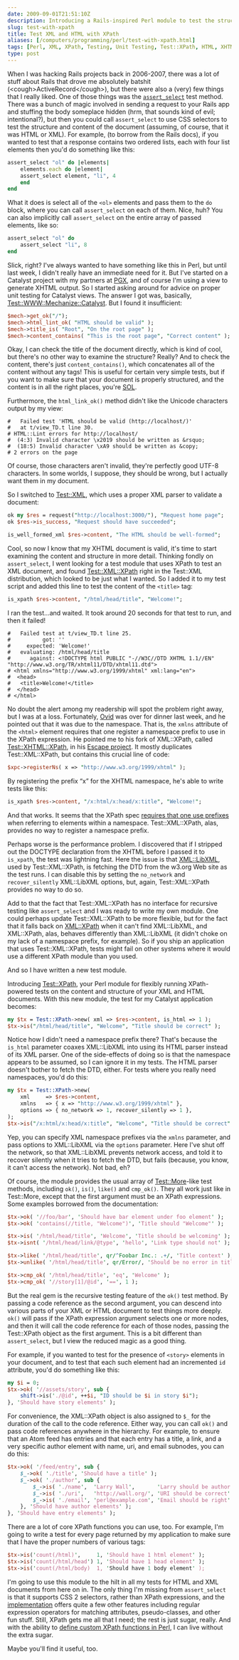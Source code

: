 ```yaml
--- 
date: 2009-09-01T21:51:10Z
description: Introducing a Rails-inspired Perl module to test the structure and content of an XML or HTML document using CSS selectors.
slug: test-with-xpath
title: Test XML and HTML with XPath
aliases: [/computers/programming/perl/test-with-xpath.html]
tags: [Perl, XML, XPath, Testing, Unit Testing, Test::XPath, HTML, XHTML]
type: post
---
```


When I was hacking Rails projects back in 2006-2007, there was a lot of stuff
about Rails that drove me absolutely batshit (\<cough\>ActiveRecord\</cough\>),
but there were also a (very) few things that I really liked. One of those things
was the [`assert_select`] test method. There was a bunch of magic involved in
sending a request to your Rails app and stuffing the body someplace hidden (hrm,
that sounds kind of evil; intentional?), but then you could call `assert_select`
to use CSS selectors to test the structure and content of the document
(assuming, of course, that it was HTML or XML). For example, (to borrow from the
Rails docs), if you wanted to test that a response contains two ordered lists,
each with four list elements then you'd do something like this:

``` ruby
assert_select "ol" do |elements|
    elements.each do |element|
    assert_select element, "li", 4
    end
end
```

What it does is select all of the `<ol>` elements and pass them to the `do`
block, where you can call `assert_select` on each of them. Nice, huh? You can
also implicitly call `assert_select` on the entire array of passed elements,
like so:

``` ruby
assert_select "ol" do
    assert_select "li", 8
end
```

Slick, right? I've always wanted to have something like this in Perl, but until
last week, I didn't really have an immediate need for it. But I've started on a
Catalyst project with my partners at [PGX], and of course I'm using a view to
generate XHTML output. So I started asking around for advice on proper unit
testing for Catalyst views. The answer I got was, basically,
[Test::WWW::Mechanize::Catalyst]. But I found it insufficient:

``` perl
$mech->get_ok("/");
$mech->html_lint_ok( "HTML should be valid" );
$mech->title_is( "Root", "On the root page" );
$mech->content_contains( "This is the root page", "Correct content" );
```

Okay, I can check the title of the document directly, which is kind of cool, but
there's no other way to examine the structure? Really? And to check the content,
there's just `content_contains()`, which concatenates all of the content without
any tags! This is useful for certain very simple tests, but if you want to make
sure that your document is properly structured, and the content is in all the
right places, you're [SOL].

Furthermore, the `html_link_ok()` method didn't like the Unicode characters
output by my view:

    #   Failed test 'HTML should be valid (http://localhost/)'
    #   at t/view_TD.t line 30.
    # HTML::Lint errors for http://localhost/
    #  (4:3) Invalid character \x2019 should be written as &rsquo;
    #  (18:5) Invalid character \xA9 should be written as &copy;
    # 2 errors on the page

Of course, those characters aren't invalid, they're perfectly good UTF-8
characters. In some worlds, I suppose, they should be wrong, but I actually want
them in my document.

So I switched to [Test::XML], which uses a proper XML parser to validate a
document:

``` perl
ok my $res = request("http://localhost:3000/"), "Request home page";
ok $res->is_success, "Request should have succeeded";

is_well_formed_xml $res->content, "The HTML should be well-formed";
```

Cool, so now I know that my XHTML document is valid, it's time to start
examining the content and structure in more detail. Thinking fondly on
`assert_select`, I went looking for a test module that uses XPath to test an XML
document, and found [Test::XML::XPath] right in the Test::XML distribution,
which looked to be just what I wanted. So I added it to my test script and added
this line to test the content of the `<title>` tag:

``` perl
is_xpath $res->content, "/html/head/title", "Welcome!";
```

I ran the test…and waited. It took around 20 seconds for that test to run, and
then it failed!

    #   Failed test at t/view_TD.t line 25.
    #          got: ''
    #     expected: 'Welcome!'
    #   evaluating: /html/head/title
    #      against: <!DOCTYPE html PUBLIC "-//W3C//DTD XHTML 1.1//EN" "http://www.w3.org/TR/xhtml11/DTD/xhtml11.dtd">
    # <html xmlns="http://www.w3.org/1999/xhtml" xml:lang="en">
    #  <head>
    #   <title>Welcome!</title>
    #  </head>
    # </html>

No doubt the alert among my readership will spot the problem right away, but I
was at a loss. Fortunately, [Ovid] was over for dinner last week, and he pointed
out that it was due to the namespace. That is, the `xmlns` attribute of the
`<html>` element requires that one register a namespace prefix to use in the
XPath expression. He pointed me to his fork of XML::XPath, called
[Test::XHTML::XPath], in his [Escape project]. It mostly duplicates
Test::XML::XPath, but contains this crucial line of code:

``` perl
$xpc->registerNs( x => "http://www.w3.org/1999/xhtml" );
```

By registering the prefix “x” for the XHTML namespace, he's able to write tests
like this:

``` perl
is_xpath $res->content, "/x:html/x:head/x:title", "Welcome!";
```

And that works. It seems that the XPath spec [requires that one use prefixes]
when referring to elements within a namespace. Test::XML::XPath, alas, provides
no way to register a namespace prefix.

Perhaps worse is the performance problem. I discovered that if I stripped out
the DOCTYPE declaration from the XHTML before I passed it to `is_xpath`, the
test was lightning fast. Here the issue is that [XML::LibXML], used by
Test::XML::XPath, is fetching the DTD from the w3.org Web site as the test runs.
I can disable this by setting the `no_network` and `recover_silently`
XML::LibXML options, but, again, Test::XML::XPath provides no way to do so.

Add to that the fact that Test::XML::XPath has no interface for recursive
testing like `assert_select` and I was ready to write my own module. One could
perhaps update Test::XML::XPath to be more flexible, but for the fact that it
falls back on [XML::XPath] when it can't find XML::LibXML, and XML::XPath, alas,
behaves differently than XML::LibXML (it didn't choke on my lack of a namespace
prefix, for example). So if you ship an application that uses Test::XML::XPath,
tests might fail on other systems where it would use a different XPath module
than you used.

And so I have written a new test module.

Introducing [Test::XPath], your Perl module for flexibly running XPath-powered
tests on the content and structure of your XML and HTML documents. With this new
module, the test for my Catalyst application becomes:

``` perl
my $tx = Test::XPath->new( xml => $res->content, is_html => 1 );
$tx->is("/html/head/title", "Welcome", "Title should be correct" );
```

Notice how I didn't need a namespace prefix there? That's because the `is_html`
parameter coaxes XML::LibXML into using its HTML parser instead of its XML
parser. One of the side-effects of doing so is that the namespace appears to be
assumed, so I can ignore it in my tests. The HTML parser doesn't bother to fetch
the DTD, either. For tests where you really need namespaces, you'd do this:

``` perl
my $tx = Test::XPath->new(
    xml     => $res->content,
    xmlns   => { x => "http://www.w3.org/1999/xhtml" },
    options => { no_network => 1, recover_silently => 1 },
);
$tx->is("/x:html/x:head/x:title", "Welcome", "Title should be correct" );
```

Yep, you can specify XML namespace prefixes via the `xmlns` parameter, and pass
options to XML::LibXML via the `options` parameter. Here I've shut off the
network, so that XML::LibXML prevents network access, and told it to recover
silently when it tries to fetch the DTD, but fails (because, you know, it can't
access the network). Not bad, eh?

Of course, the module provides the usual array of [Test::More]-like test
methods, including `ok()`, `is()`, `like()` and `cmp_ok()`. They all work just
like in Test::More, except that the first argument must be an XPath expressions.
Some examples borrowed from the documentation:

``` perl
$tx->ok( '//foo/bar', 'Should have bar element under foo element' );
$tx->ok( 'contains(//title, "Welcome")', 'Title should "Welcome"' );

$tx->is( '/html/head/title', 'Welcome', 'Title should be welcoming' );
$tx->isnt( '/html/head/link/@type', 'hello', 'Link type should not' );

$tx->like( '/html/head/title', qr/^Foobar Inc.: .+/, 'Title context' );
$tx->unlike( '/html/head/title', qr/Error/, 'Should be no error in title' );

$tx->cmp_ok( '/html/head/title', 'eq', 'Welcome' );
$tx->cmp_ok( '//story[1]/@id', '==', 1 );
```

But the real gem is the recursive testing feature of the `ok()` test method. By
passing a code reference as the second argument, you can descend into various
parts of your XML or HTML document to test things more deeply. `ok()` will pass
if the XPath expression argument selects one or more nodes, and then it will
call the code reference for each of those nodes, passing the Test::XPath object
as the first argument. This is a bit different than `assert_select`, but I view
the reduced magic as a good thing.

For example, if you wanted to test for the presence of `<story>` elements in
your document, and to test that each such element had an incremented `id`
attribute, you'd do something like this:

``` perl
my $i = 0;
$tx->ok( '//assets/story', sub {
    shift->is('./@id', ++$i, "ID should be $i in story $i");
}, 'Should have story elements' );
```

For convenience, the XML::XPath object is also assigned to `$_` for the duration
of the call to the code reference. Either way, you can call `ok()` and pass code
references anywhere in the hierarchy. For example, to ensure that an Atom feed
has entries and that each entry has a title, a link, and a very specific author
element with name, uri, and email subnodes, you can do this:

``` perl
$tx->ok( '/feed/entry', sub {
    $_->ok( './title', 'Should have a title' );
    $_->ok( './author', sub {
        $_->is( './name',  'Larry Wall',       'Larry should be author' );
        $_->is( './uri',   'http://wall.org/', 'URI should be correct' );
        $_->is( './email', 'perl@example.com', 'Email should be right' );
    }, 'Should have author elements' );
}, 'Should have entry elements' );
```

There are a lot of core XPath functions you can use, too. For example, I'm going
to write a test for every page returned by my application to make sure that I
have the proper numbers of various tags:

``` perl
$tx->is('count(/html)',     1, 'Should have 1 html element' );
$tx->is('count(/html/head') 1, 'Should have 1 head element' );
$tx->is('count(/html/body)  1, 'Should have 1 body element' );
```

I'm going to use this module to the hilt in all my tests for HTML and XML
documents from here on in. The only thing I'm missing from `assert_select` is
that it supports CSS 2 selectors, rather than XPath expressions, and the
[implementation] offers quite a few other features including regular expression
operators for matching attributes, pseudo-classes, and other fun stuff. Still,
XPath gets me all that I need; the rest is just sugar, really. And with the
ability to [define custom XPath functions in Perl], I can live without the extra
sugar.

Maybe you'll find it useful, too.

  [`assert_select`]: http://api.rubyonrails.org/classes/ActionController/Assertions/SelectorAssertions.html#M000569
    "ActionController::Assertions::SelectorAssertions"
  [PGX]: http://www.pgexperts.com/ "PostgreSQL Experts, Inc."
  [Test::WWW::Mechanize::Catalyst]: http://search.cpan.org/perldoc?Test::WWW::Mechanize::Catalyst
    "Test::WWW::Mechanize::Catalyst on CPAN"
  [SOL]: http://www.urbandictionary.com/define.php?term=S.O.L.
    "Urban Dictionary: “S.O.L”"
  [Test::XML]: http://search.cpan.org/perldoc?Test::XML "Test::XML on CPAN"
  [Test::XML::XPath]: http://search.cpan.org/perldoc?Test::XML::XPath
    "Test::XML::XPath on CPAN"
  [Ovid]: http://use.perl.org/~Ovid/ "Ovid on use Perl;"
  [Test::XHTML::XPath]: http://github.com/Ovid/Escape-/blob/master/t/lib/Test/XHTML/XPath.pm
    "Test::XHTML::XPath on GitHub"
  [Escape project]: http://github.com/Ovid/Escape-/tree "Escape on GitHub"
  [requires that one use prefixes]: http://www.edankert.com/defaultnamespaces.html
    "edankert: “XPath and Default Namespace handling”"
  [XML::LibXML]: search.cpan.org/perldoc?XML::LibXML "XML::LibXML on CPAN"
  [XML::XPath]: http://search.cpan.org/perldoc?XML::XPath "XML::XPath on CPAN"
  [Test::XPath]: http://search.cpan.org/perldoc?Test::XPath
    "Test::XPath on CPAN"
  [Test::More]: http://search.cpan.org/perldoc?Test::More "Test::More on CPAN"
  [implementation]: http://api.rubyonrails.org/classes/HTML/Selector.html
    "Ruby HTML::Selector"
  [define custom XPath functions in Perl]: http://search.cpan.org/dist/Test-XPath/lib/Test/XPath.pm#xpc
    "Test::XPath: Define new XPath functions"
